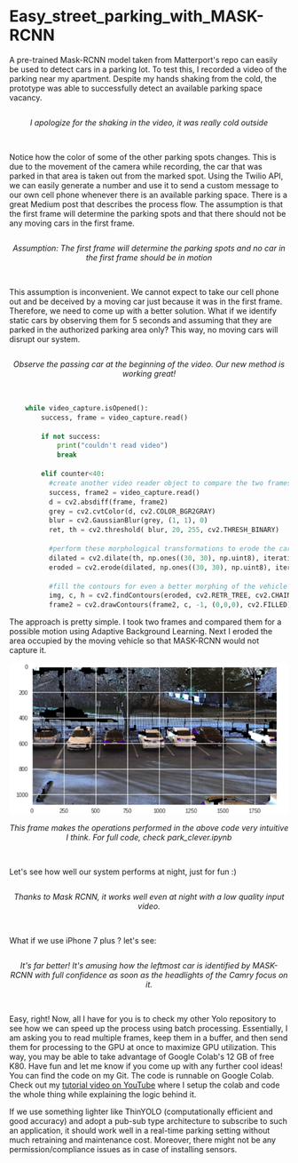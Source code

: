 # Easy_street_parking_with_MASK-RCNN

A pre-trained Mask-RCNN model taken from Matterport's repo can easily be used to detect cars in a parking lot. To test this, I recorded a video of the parking near my apartment. Despite my hands shaking from the cold, the prototype was able to successfully detect an available parking space vacancy.

<p>
    <img src="https://github.com/ankit1khare/ankit1khare.github.io/blob/master/_posts/gifs/test_vid.gif?raw=true" style="max-width:100%;display: block;margin-left: auto;margin-right: auto;" alt>
    <center>
      <em>I apologize for the shaking in the video, it was really cold outside</em>
    </center>
</p>
<br>

Notice how the color of some of the other parking spots changes. This is due to the movement of the camera while recording, the car that was parked in that area is taken out from the marked spot. Using the Twilio API, we can easily generate a number and use it to send a custom message to our own cell phone whenever there is an available parking space. There is a great Medium post that describes the process flow. The assumption is that the first frame will determine the parking spots and that there should not be any moving cars in the first frame.

<p>
    <img src="https://github.com/ankit1khare/ankit1khare.github.io/blob/master/_posts/gifs/assumption_test1.gif?raw=true" style="max-width:100%;display: block;margin-left: auto;margin-right: auto;" alt>
    <center>
      <em>Assumption: The first frame will determine the parking spots and no car in the first frame should be in motion</em>
    </center>
</p>
<br>


This assumption is inconvenient. We cannot expect to take our cell phone out and be deceived by a moving car just because it was in the first frame. Therefore, we need to come up with a better solution. What if we identify static cars by observing them for 5 seconds and assuming that they are parked in the authorized parking area only? This way, no moving cars will disrupt our system.

<p>
    <img src="https://github.com/ankit1khare/ankit1khare.github.io/blob/master/_posts/gifs/better_test1.gif?raw=true" style="max-width:100%;display: block;margin-left: auto;margin-right: auto;" alt>
    <center>
      <em>Observe the passing car at the beginning of the video. Our new method is working great!</em>
    </center>
</p>
<br>


```python
    while video_capture.isOpened():
        success, frame = video_capture.read()

        if not success:
            print("couldn't read video")
            break

        elif counter<40:
          #create another video reader object to compare the two frames   and verify the possibility of motion
          success, frame2 = video_capture.read()
          d = cv2.absdiff(frame, frame2)  
          grey = cv2.cvtColor(d, cv2.COLOR_BGR2GRAY)
          blur = cv2.GaussianBlur(grey, (1, 1), 0)
          ret, th = cv2.threshold( blur, 20, 255, cv2.THRESH_BINARY)

          #perform these morphological transformations to erode the car which is moving so that it is not detected by MASKRCNN. Take the erosion levels to be high. 
          dilated = cv2.dilate(th, np.ones((30, 30), np.uint8), iterations=1 )
          eroded = cv2.erode(dilated, np.ones((30, 30), np.uint8), iterations=1 )

          #fill the contours for even a better morphing of the vehicle
          img, c, h = cv2.findContours(eroded, cv2.RETR_TREE, cv2.CHAIN_APPROX_SIMPLE)
          frame2 = cv2.drawContours(frame2, c, -1, (0,0,0), cv2.FILLED)

```

The approach is pretty simple. I took two frames and compared them for a possible motion using Adaptive Background Learning. Next I eroded the area occupied by the moving vehicle so that MASK-RCNN would not capture it.
<p>
    <img src="https://github.com/ankit1khare/ankit1khare.github.io/blob/master/_posts/gifs/1_x6wTWuWlwlnic30Mj61S0g.png?raw=true" style="max-width:100%;display: block;margin-left: auto;margin-right: auto;" alt>
    <center>
      <em>This frame makes the operations performed in the above code very intuitive I think. For full code, check park_clever.ipynb</em>
    </center>
</p>
<br>



Let's see how well our system performs at night, just for fun :)

<p>
    <img src="https://github.com/ankit1khare/ankit1khare.github.io/blob/master/_posts/gifs/night_blur_test.gif?raw=true" style="max-width:100%;display: block;margin-left: auto;margin-right: auto;" alt>
    <center>
      <em>Thanks to Mask RCNN, it works well even at night with a low quality input video.</em>
    </center>
</p>
<br>

What if we use iPhone 7 plus ? let's see:
<p>
    <img src="https://github.com/ankit1khare/ankit1khare.github.io/blob/master/_posts/gifs/night_better_test.gif?raw=true" style="max-width:100%;display: block;margin-left: auto;margin-right: auto;" alt>
    <center>
    <em>It's far better! It's amusing how the leftmost car is identified by MASK-RCNN with full confidence as soon as the headlights of the Camry focus on it.</em>
    </center>
</p>
<br>

Easy, right! Now, all I have for you is to check my other Yolo repository to see how we can speed up the process using batch processing. Essentially, I am asking you to read multiple frames, keep them in a buffer, and then send them for processing to the GPU at once to maximize GPU utilization. This way, you may be able to take advantage of Google Colab's 12 GB of free K80. Have fun and let me know if you come up with any further cool ideas! You can find the code on my Git. The code is runnable on Google Colab. Check out my [tutorial video on YouTube](https://www.youtube.com/watch?v=1aNT6S_VBNc) where I setup the colab and code the whole thing while explaining the logic behind it.

If we use something lighter like ThinYOLO (computationally efficient and good accuracy) and adopt a pub-sub type architecture to subscribe to such an application, it should work well in a real-time parking setting without much retraining and maintenance cost. Moreover, there might not be any permission/compliance issues as in case of installing sensors.

